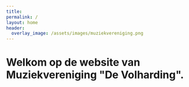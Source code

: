 ```yaml
---
title:
permalink: /
layout: home
header:
  overlay_image: /assets/images/muziekvereniging.png
---
```

# Welkom op de website van Muziekvereniging "De Volharding".